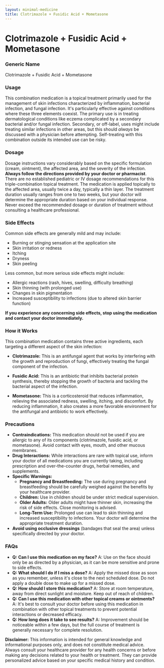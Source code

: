 ```yaml
---
layout: minimal-medicine
title: Clotrimazole + Fusidic Acid + Mometasone
---
```


# Clotrimazole + Fusidic Acid + Mometasone
### Generic Name
Clotrimazole + Fusidic Acid + Mometasone

### Usage
This combination medication is a topical treatment primarily used for the management of skin infections characterized by inflammation, bacterial infection, and fungal infection.  It's particularly effective against conditions where these three elements coexist.  The primary use is in treating dermatological conditions like eczema complicated by a secondary bacterial and/or fungal infection.  Secondary, or off-label, uses might include treating similar infections in other areas, but this should *always* be discussed with a physician before attempting.  Self-treating with this combination outside its intended use can be risky.

### Dosage
Dosage instructions vary considerably based on the specific formulation (cream, ointment), the affected area, and the severity of the infection.  **Always follow the directions provided by your doctor or pharmacist**. There are no established pediatric or IV dosage recommendations for this triple-combination topical treatment.  The medication is applied topically to the affected area, usually twice a day, typically a thin layer.  The treatment duration usually ranges from one to two weeks, but your doctor will determine the appropriate duration based on your individual response.  Never exceed the recommended dosage or duration of treatment without consulting a healthcare professional.


### Side Effects
Common side effects are generally mild and may include:

* Burning or stinging sensation at the application site
* Skin irritation or redness
* Itching
* Dryness
* Skin peeling

Less common, but more serious side effects might include:

* Allergic reactions (rash, hives, swelling, difficulty breathing)
* Skin thinning (with prolonged use)
* Changes in skin pigmentation
* Increased susceptibility to infections (due to altered skin barrier function)

**If you experience any concerning side effects, stop using the medication and contact your doctor immediately.**

### How it Works
This combination medication contains three active ingredients, each targeting a different aspect of the skin infection:

* **Clotrimazole:** This is an antifungal agent that works by interfering with the growth and reproduction of fungi, effectively treating the fungal component of the infection.

* **Fusidic Acid:** This is an antibiotic that inhibits bacterial protein synthesis, thereby stopping the growth of bacteria and tackling the bacterial aspect of the infection.

* **Mometasone:** This is a corticosteroid that reduces inflammation, relieving the associated redness, swelling, itching, and discomfort.  By reducing inflammation, it also creates a more favorable environment for the antifungal and antibiotic to work effectively.


### Precautions
* **Contraindications:**  This medication should not be used if you are allergic to any of its components (clotrimazole, fusidic acid, or mometasone). Avoid contact with eyes, mouth, and other mucous membranes.
* **Drug Interactions:**  While interactions are rare with topical use, inform your doctor of all medications you are currently taking, including prescription and over-the-counter drugs, herbal remedies, and supplements.
* **Specific Warnings:**
    * **Pregnancy and Breastfeeding:** The use during pregnancy and breastfeeding should be carefully weighed against the benefits by your healthcare provider.
    * **Children:** Use in children should be under strict medical supervision.
    * **Older Adults:** Older adults might have thinner skin, increasing the risk of side effects. Close monitoring is advised.
    * **Long-Term Use:** Prolonged use can lead to skin thinning and increased susceptibility to infections.  Your doctor will determine the appropriate treatment duration.
* **Avoid using occlusive dressings** (bandages that seal the area) unless specifically directed by your doctor.


### FAQs
* **Q: Can I use this medication on my face?** A:  Use on the face should only be as directed by a physician, as it can be more sensitive and prone to side effects.
* **Q: What should I do if I miss a dose?** A: Apply the missed dose as soon as you remember, unless it's close to the next scheduled dose. Do not apply a double dose to make up for a missed dose.
* **Q: How should I store this medication?** A: Store at room temperature, away from direct sunlight and moisture. Keep out of reach of children.
* **Q: Can I use this medication with other topical creams or ointments?** A:  It's best to consult your doctor before using this medication in combination with other topical treatments to prevent potential interactions or decreased efficacy.
* **Q: How long does it take to see results?** A: Improvement should be noticeable within a few days, but the full course of treatment is generally necessary for complete resolution.


**Disclaimer:** This information is intended for general knowledge and informational purposes only, and does not constitute medical advice.  Always consult your healthcare provider for any health concerns or before making any decisions related to your health or treatment.  They can provide personalized advice based on your specific medical history and condition.
